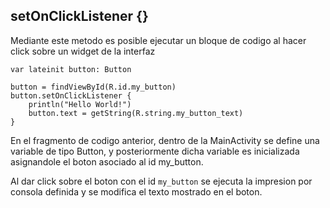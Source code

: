 ## setOnClickListener {}

Mediante este metodo es posible ejecutar un bloque de codigo al hacer click sobre un widget de la interfaz

    var lateinit button: Button

    button = findViewById(R.id.my_button)
    button.setOnClickListener {
        println("Hello World!")
        button.text = getString(R.string.my_button_text)
    }

En el fragmento de codigo anterior, dentro de la MainActivity se define una variable de tipo Button, y posteriormente dicha variable es inicializada asignandole el boton asociado al id my_button.

Al dar click sobre el boton con el id `my_button` se ejecuta la impresion por consola definida y se modifica el texto mostrado en el boton.